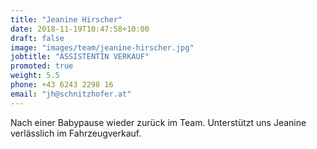 ```yaml
---
title: "Jeanine Hirscher"
date: 2018-11-19T10:47:58+10:00
draft: false
image: "images/team/jeanine-hirscher.jpg"
jobtitle: "ASSISTENTIN VERKAUF"
promoted: true
weight: 5.5
phone: +43 6243 2298 16
email: "jh@schnitzhofer.at"
---
```


Nach einer Babypause wieder zurück im Team. Unterstützt uns Jeanine verlässlich im Fahrzeugverkauf.

